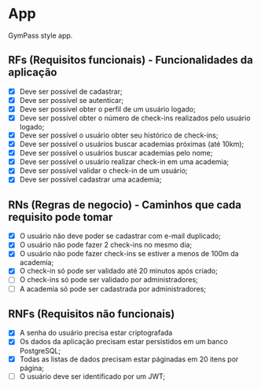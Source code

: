 # App

GymPass style app.

## RFs (Requisitos funcionais) - Funcionalidades da aplicação
- [x] Deve ser possível de cadastrar;
- [x] Deve ser possível se autenticar;
- [x] Deve ser possível obter o perfil de um usuário logado;
- [x] Deve ser possível obter o número de check-ins realizados pelo usuário logado;
- [x] Deve ser possível o usuário obter seu histórico de check-ins;
- [x] Deve ser possível o usuários buscar academias próximas (até 10km);
- [x] Deve ser possível o usuários buscar academias pelo nome;
- [x] Deve ser possível o usuário realizar check-in em uma academia;
- [x] Deve ser possível validar o check-in de um usuário;
- [x] Deve ser possível cadastrar uma academia;

## RNs (Regras de negocio) - Caminhos que cada requisito pode tomar
- [x] O usuário não deve poder se cadastrar com e-mail duplicado; 
- [x] O usuário não pode fazer 2 check-ins no mesmo dia;
- [x] O usuário não pode fazer check-ins se estiver a menos de 100m da academia;
- [x] O check-in só pode ser validado até 20 minutos após criado;
- [ ] O check-ins só pode ser validado por administradores;
- [ ] A academia só pode ser cadastrada por administradores;

## RNFs (Requisitos não funcionais)
- [x] A senha do usuário precisa estar criptografada
- [x] Os dados da aplicação precisam estar persistidos em um banco PostgreSQL;
- [x] Todas as listas de dados precisam estar páginadas em 20 itens por página;
- [ ] O usuário deve ser identificado por um JWT;